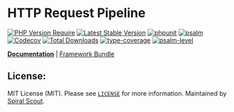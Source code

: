 # HTTP Request Pipeline

[![PHP Version Require](https://poser.pugx.org/spiral/http/require/php)](https://packagist.org/packages/spiral/http)
[![Latest Stable Version](https://poser.pugx.org/spiral/http/v/stable)](https://packagist.org/packages/spiral/http)
[![phpunit](https://github.com/spiral/http/actions/workflows/phpunit.yml/badge.svg)](https://github.com/spiral/http/actions)
[![psalm](https://github.com/spiral/http/actions/workflows/psalm.yml/badge.svg)](https://github.com/spiral/http/actions)
[![Codecov](https://codecov.io/gh/spiral/http/branch/master/graph/badge.svg)](https://codecov.io/gh/spiral/http/)
[![Total Downloads](https://poser.pugx.org/spiral/http/downloads)](https://packagist.org/packages/spiral/http)
[![type-coverage](https://shepherd.dev/github/spiral/http/coverage.svg)](https://shepherd.dev/github/spiral/http)
[![psalm-level](https://shepherd.dev/github/spiral/http/level.svg)](https://shepherd.dev/github/spiral/http)

<b>[Documentation](https://spiral.dev/docs/http-configuration)</b> | [Framework Bundle](https://github.com/spiral/framework)

## License:

MIT License (MIT). Please see [`LICENSE`](./LICENSE) for more information. Maintained by [Spiral Scout](https://spiralscout.com).
